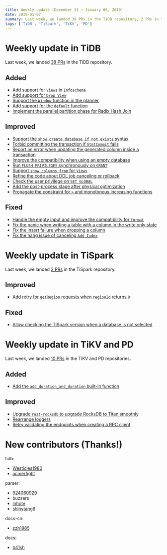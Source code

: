 ```yaml
---
title: Weekly update (December 31 ~ January 06, 2019)
date: 2019-01-07
summary: Last week, we landed 38 PRs in the TiDB repository, 2 PRs in the TiSpark repository, and 10 PRs in the TiKV and PD repositories.
tags: ['TiDB', 'TiSpark', 'TiKV', 'PD']
---
```


# Weekly update in TiDB

Last week, we landed [38 PRs](https://github.com/pingcap/tidb/pulls?utf8=%E2%9C%93&q=is%3Apr+is%3Amerged+merged%3A2018-12-31..2019-01-06+) in the TiDB repository.

## Added

- [Add support for `Views` in `Infoschema`](https://github.com/pingcap/tidb/pull/8892)
- [Add support for `Drop View`](https://github.com/pingcap/tidb/pull/8791)
- [Support the `Window` function in the planner](https://github.com/pingcap/tidb/pull/8630)
- [Add support for the `default` function](https://github.com/pingcap/tidb/pull/8540)
- [Implement the parallel partition phase for Radix Hash Join](https://github.com/pingcap/tidb/pull/7911)

## Improved

- [Support the `show create database if not exists` syntax](https://github.com/pingcap/tidb/pull/8926)
- [Forbid committing the transaction if `StmtCommit` fails](https://github.com/pingcap/tidb/pull/8918)
- [Report an error when updating the generated column inside a transaction](https://github.com/pingcap/tidb/pull/8909)
- [Improve the compatibility when using an empty database](https://github.com/pingcap/tidb/pull/8908)
- [Run `FLUSH PRIVILEGES` synchronously on `GRANT`](https://github.com/pingcap/tidb/pull/8886)
- [Support `show columns from` for `Views`](https://github.com/pingcap/tidb/pull/8863)
- [Refine the code about DDL job canceling or rollback](https://github.com/pingcap/tidb/pull/8858)
- [Check the user privilege on `SET GLOBAL`](https://github.com/pingcap/tidb/pull/8837)
- [Add the post-process stage after physical optimization](https://github.com/pingcap/tidb/pull/8828)
- [Propagate the constraint for `>` and monotonous increasing functions](https://github.com/pingcap/tidb/pull/8640)

## Fixed

- [Handle the empty input and improve the compatibility for `format`](https://github.com/pingcap/tidb/pull/8797)
- [Fix the panic when writing a table with a column in the write only state](https://github.com/pingcap/tidb/pull/8792)
- [Fix the insert failure when dropping a column](https://github.com/pingcap/tidb/pull/8791)
- [Fix the hang issue of canceling `Add Index`](https://github.com/pingcap/tidb/pull/8621)

# Weekly update in TiSpark

Last week, we landed [2 PRs](https://github.com/pingcap/tispark/pulls?utf8=%E2%9C%93&q=is%3Apr+is%3Amerged+merged%3A2018-12-31..2019-01-06+) in the TiSpark repository.

## Improved

- [Add retry for `getRegion` requests when `regionId` returns `0`](https://github.com/pingcap/tispark/pull/542)

## Fixed

- [Allow checking the TiSpark version when a database is not selected](https://github.com/pingcap/tispark/issues/545)

# Weekly update in TiKV and PD

Last week, we landed [10 PRs](https://github.com/search?utf8=%E2%9C%93&q=repo%3Atikv%2Ftikv+repo%3Apingcap%2Fpd+is%3Apr+is%3Amerged+merged%3A2018-12-31..2019-01-06&type=Issues) in the TiKV and PD repositories.

## Added

- [Add the `add_duration_and_duration` built-in function](https://github.com/tikv/tikv/pull/3984)

## Improved

- [Upgrade `rust-rocksdb` to upgrade RocksDB to Titan smoothly](https://github.com/tikv/tikv/pull/4002)
- [Rearrange loggers](https://github.com/tikv/tikv/pull/3987)
- [Retry validating the endpoints when creating a RPC client](https://github.com/tikv/tikv/pull/3851)

# New contributors (Thanks!)

tidb:

- [Westicles1980](https://github.com/Westicles1980)
- [acmerfight](https://github.com/acmerfight)

parser:

- [924060929](https://github.com/924060929)
- buzzers
- [lnhote](https://github.com/lnhote)
- [shinytang6](https://github.com/shinytang6)

docs-cn:

- [zzh1985](https://github.com/zzh1985)

docs:

- [b41sh](https://github.com/b41sh)